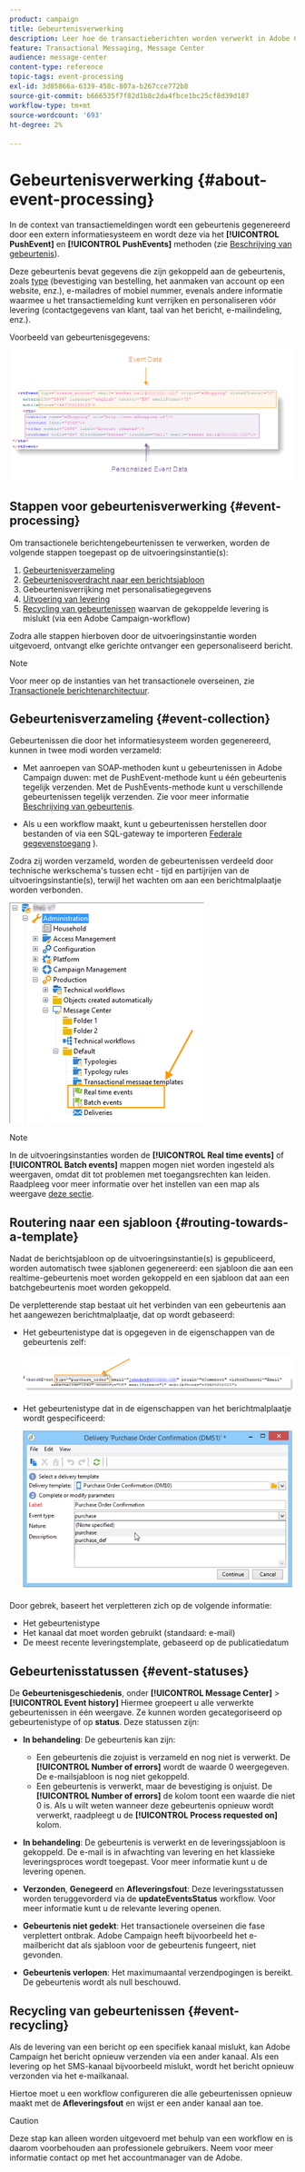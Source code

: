 ```yaml
---
product: campaign
title: Gebeurtenisverwerking
description: Leer hoe de transactieberichten worden verwerkt in Adobe Campaign Classic
feature: Transactional Messaging, Message Center
audience: message-center
content-type: reference
topic-tags: event-processing
exl-id: 3d85866a-6339-458c-807a-b267cce772b8
source-git-commit: b666535f7f82d1b8c2da4fbce1bc25cf8d39d187
workflow-type: tm+mt
source-wordcount: '693'
ht-degree: 2%

---
```


# Gebeurtenisverwerking {#about-event-processing}



In de context van transactiemeldingen wordt een gebeurtenis gegenereerd door een extern informatiesysteem en wordt deze via het **[!UICONTROL PushEvent]** en **[!UICONTROL PushEvents]** methoden (zie [Beschrijving van gebeurtenis](../../message-center/using/event-description.md)).

Deze gebeurtenis bevat gegevens die zijn gekoppeld aan de gebeurtenis, zoals [type](../../message-center/using/creating-event-types.md) (bevestiging van bestelling, het aanmaken van account op een website, enz.), e-mailadres of mobiel nummer, evenals andere informatie waarmee u het transactiemelding kunt verrijken en personaliseren vóór levering (contactgegevens van klant, taal van het bericht, e-mailindeling, enz.).

Voorbeeld van gebeurtenisgegevens:

![](assets/messagecenter_events_request_001.png)

## Stappen voor gebeurtenisverwerking {#event-processing}

Om transactionele berichtengebeurtenissen te verwerken, worden de volgende stappen toegepast op de uitvoeringsinstantie(s):

1. [Gebeurtenisverzameling](#event-collection)
1. [Gebeurtenisoverdracht naar een berichtsjabloon](#routing-towards-a-template)
1. Gebeurtenisverrijking met personalisatiegegevens
1. [Uitvoering van levering](../../message-center/using/delivery-execution.md)
1. [Recycling van gebeurtenissen](#event-recycling) waarvan de gekoppelde levering is mislukt (via een Adobe Campaign-workflow)

Zodra alle stappen hierboven door de uitvoeringsinstantie worden uitgevoerd, ontvangt elke gerichte ontvanger een gepersonaliseerd bericht.

>[!NOTE]
>
>Voor meer op de instanties van het transactionele overseinen, zie [Transactionele berichtenarchitectuur](../../message-center/using/transactional-messaging-architecture.md).


## Gebeurtenisverzameling {#event-collection}

Gebeurtenissen die door het informatiesysteem worden gegenereerd, kunnen in twee modi worden verzameld:

* Met aanroepen van SOAP-methoden kunt u gebeurtenissen in Adobe Campaign duwen: met de PushEvent-methode kunt u één gebeurtenis tegelijk verzenden. Met de PushEvents-methode kunt u verschillende gebeurtenissen tegelijk verzenden. Zie voor meer informatie [Beschrijving van gebeurtenis](../../message-center/using/event-description.md).

* Als u een workflow maakt, kunt u gebeurtenissen herstellen door bestanden of via een SQL-gateway te importeren [Federale gegevenstoegang](../../installation/using/about-fda.md) ).

Zodra zij worden verzameld, worden de gebeurtenissen verdeeld door technische werkschema&#39;s tussen echt - tijd en partijrijen van de uitvoeringsinstantie(s), terwijl het wachten om aan een berichtmalplaatje worden verbonden.

![](assets/messagecenter_events_queues_001.png)

>[!NOTE]
>
>In de uitvoeringsinstanties worden de **[!UICONTROL Real time events]** of **[!UICONTROL Batch events]** mappen mogen niet worden ingesteld als weergaven, omdat dit tot problemen met toegangsrechten kan leiden. Raadpleeg voor meer informatie over het instellen van een map als weergave [deze sectie](../../platform/using/access-management-folders.md).

## Routering naar een sjabloon {#routing-towards-a-template}

Nadat de berichtsjabloon op de uitvoeringsinstantie(s) is gepubliceerd, worden automatisch twee sjablonen gegenereerd: een sjabloon die aan een realtime-gebeurtenis moet worden gekoppeld en een sjabloon dat aan een batchgebeurtenis moet worden gekoppeld.

De verpletterende stap bestaat uit het verbinden van een gebeurtenis aan het aangewezen berichtmalplaatje, dat op wordt gebaseerd:

* Het gebeurtenistype dat is opgegeven in de eigenschappen van de gebeurtenis zelf:

  ![](assets/messagecenter_event_type_001.png)

* Het gebeurtenistype dat in de eigenschappen van het berichtmalplaatje wordt gespecificeerd:

  ![](assets/messagecenter_event_type_002.png)

Door gebrek, baseert het verpletteren zich op de volgende informatie:

* Het gebeurtenistype
* Het kanaal dat moet worden gebruikt (standaard: e-mail)
* De meest recente leveringstemplate, gebaseerd op de publicatiedatum

## Gebeurtenisstatussen {#event-statuses}

De **Gebeurtenisgeschiedenis**, onder **[!UICONTROL Message Center]** > **[!UICONTROL Event history]** Hiermee groepeert u alle verwerkte gebeurtenissen in één weergave. Ze kunnen worden gecategoriseerd op gebeurtenistype of op **status**. Deze statussen zijn:

* **In behandeling**: De gebeurtenis kan zijn:

   * Een gebeurtenis die zojuist is verzameld en nog niet is verwerkt. De **[!UICONTROL Number of errors]** wordt de waarde 0 weergegeven. De e-mailsjabloon is nog niet gekoppeld.
   * Een gebeurtenis is verwerkt, maar de bevestiging is onjuist. De **[!UICONTROL Number of errors]** de kolom toont een waarde die niet 0 is. Als u wilt weten wanneer deze gebeurtenis opnieuw wordt verwerkt, raadpleegt u de **[!UICONTROL Process requested on]** kolom.

* **In behandeling**: De gebeurtenis is verwerkt en de leveringssjabloon is gekoppeld. De e-mail is in afwachting van levering en het klassieke leveringsproces wordt toegepast. Voor meer informatie kunt u de levering openen.
* **Verzonden**, **Genegeerd** en **Afleveringsfout**: Deze leveringsstatussen worden teruggevorderd via de **updateEventsStatus** workflow. Voor meer informatie kunt u de relevante levering openen.
* **Gebeurtenis niet gedekt**: Het transactionele overseinen die fase verplettert ontbrak. Adobe Campaign heeft bijvoorbeeld het e-mailbericht dat als sjabloon voor de gebeurtenis fungeert, niet gevonden.
* **Gebeurtenis verlopen**: Het maximumaantal verzendpogingen is bereikt. De gebeurtenis wordt als null beschouwd.

## Recycling van gebeurtenissen {#event-recycling}

Als de levering van een bericht op een specifiek kanaal mislukt, kan Adobe Campaign het bericht opnieuw verzenden via een ander kanaal. Als een levering op het SMS-kanaal bijvoorbeeld mislukt, wordt het bericht opnieuw verzonden via het e-mailkanaal.

Hiertoe moet u een workflow configureren die alle gebeurtenissen opnieuw maakt met de **Afleveringsfout** en wijst er een ander kanaal aan toe.

>[!CAUTION]
>
>Deze stap kan alleen worden uitgevoerd met behulp van een workflow en is daarom voorbehouden aan professionele gebruikers. Neem voor meer informatie contact op met het accountmanager van de Adobe.